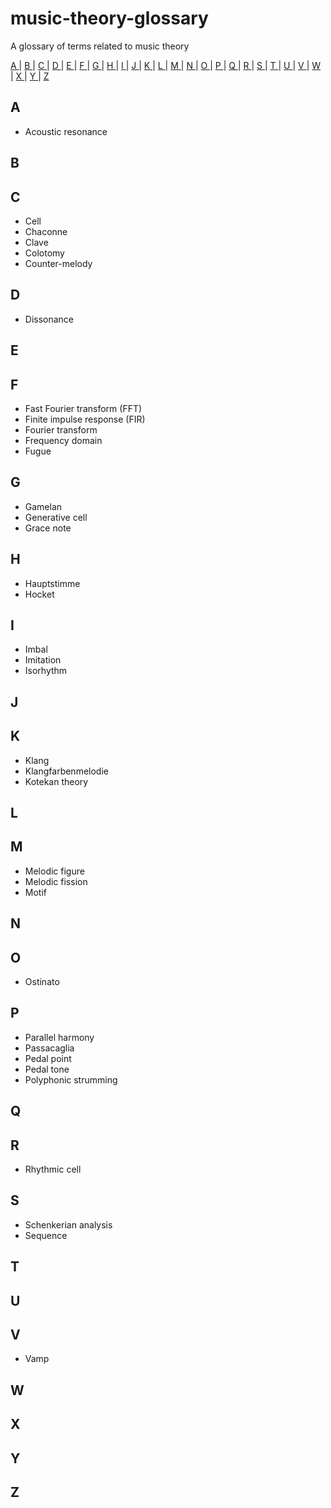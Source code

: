 # music-theory-glossary
A glossary of terms related to music theory

[ A ](#a) | [ B ](#b) | [ C ](#c) | [ D ](#d) | [ E ](#e) | [ F ](#f) | [ G ](#g) | [ H ](#h) | [ I ](#i) | [ J ](#j) | [ K ](#k) | [ L ](#l) | [ M ](#m) | [ N ](#n) | [ O ](#o) | [ P ](#p) | [ Q ](#q) | [ R ](#r) | [ S ](#s) | [ T ](#t) | [ U ](#u) | [ V ](#v) | [ W ](#w) | [ X ](#x) | [ Y ](#y) | [ Z ](#z)

## A
 - Acoustic resonance

## B

## C
 - Cell
 - Chaconne
 - Clave
 - Colotomy
 - Counter-melody

## D
 - Dissonance

## E

## F
 - Fast Fourier transform (FFT)
 - Finite impulse response (FIR)
 - Fourier transform
 - Frequency domain
 - Fugue

## G
 - Gamelan
 - Generative cell
 - Grace note

## H
 - Hauptstimme
 - Hocket

## I
 - Imbal
 - Imitation
 - Isorhythm

## J

## K
 - Klang
 - Klangfarbenmelodie
 - Kotekan theory

## L

## M
 - Melodic figure
 - Melodic fission
 - Motif

## N

## O
 - Ostinato

## P
 - Parallel harmony
 - Passacaglia
 - Pedal point
 - Pedal tone
 - Polyphonic strumming

## Q

## R
 - Rhythmic cell
 
## S
 - Schenkerian analysis
 - Sequence
 
## T

## U

## V
 - Vamp

## W

## X

## Y

## Z
